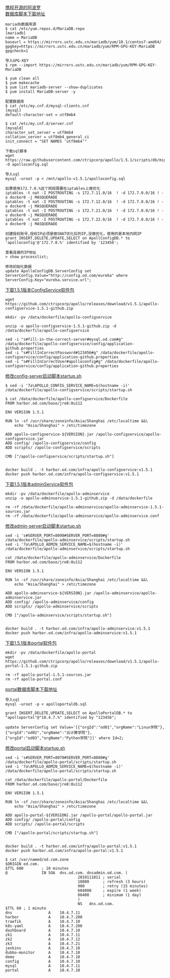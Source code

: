 [携程开源的阿波罗](https://github.com/ctripcorp/apollo)  
[数据库脚本下载地址](https://raw.githubusercontent.com/ctripcorp/apollo/1.5.1/scripts/db/migration/configdb/V1.0.0__initialization.sql)

```
mariadb数据库源
$ cat /etc/yum.repos.d/MariaDB.repo
[mariadb]
name = MariaDB
baseurl = https://mirrors.ustc.edu.cn/mariadb/yum/10.1/centos7-amd64/
gpgkey=https://mirrors.ustc.edu.cn/mariadb/yum/RPM-GPG-KEY-MariaDB
gpgcheck=1

导入GPG-KEY
$ rpm --import https://mirrors.ustc.edu.cn/mariadb/yum/RPM-GPG-KEY-MariaDB

$ yum clean all
$ yum makecache
$ yum list mariadb-server --show-duplicates
$ yum install MariaDB-server -y

配置数据库
$ cat /etc/my.cnf.d/mysql-clients.cnf
[mysql]
default-character-set = utf8mb4

$ cat /etc/my.cnf.d/server.cnf
[mysqld]
character_set_server = utf8mb4
collation_server = utf8mb4_general_ci
init_connect = "SET NAMES 'utf8mb4'"
```

```
下载sql脚本
wget https://raw.githubusercontent.com/ctripcorp/apollo/1.5.1/scripts/db/migration/configdb/V1.0.0__initialization.sql -O apolloconfig.sql

导入sql
mysql -uroot -p < /mnt/apollo-v1.5.1/apolloconfig.sql

如果使用172.7.0.%这个网段需要在iptables上做优化
iptables -t nat -I POSTROUTING -s 172.7.11.0/16  ! -d 172.7.0.0/16 ! -o docker0 -j MASQUERADE
iptables -t nat -I POSTROUTING -s 172.7.12.0/16  ! -d 172.7.0.0/16 ! -o docker0 -j MASQUERADE
iptables -t nat -I POSTROUTING -s 172.7.21.0/16  ! -d 172.7.0.0/16 ! -o docker0 -j MASQUERADE
iptables -t nat -I POSTROUTING -s 172.7.22.0/16  ! -d 172.7.0.0/16 ! -o docker0 -j MASQUERADE

创建授权账号,授权IP必须是做SNAT优化后的IP,没做优化，使用的是本地内网IP
grant INSERT,DELETE,UPDATE,SELECT on ApollConfigDB.* to 'apolloconfig'@'172.7.0.%' identified by '123456';

查看连接的IP地址
> show processlist;

修改初始化数据
update ApolloConfigDB.ServerConfig set ServerConfig.Value="http://config.od.com/eureka" where ServerConfig.Key="eureka.service.url";
```


[下载1.5.1版本ConfigService软件包](https://github.com/ctripcorp/apollo/releases/download/v1.5.1/apollo-configservice-1.5.1-github.zip)  
```
wget https://github.com/ctripcorp/apollo/releases/download/v1.5.1/apollo-configservice-1.5.1-github.zip

mkdir -pv /data/dockerfile/apollo-configservice

unzip -o apollo-configservice-1.5.1-github.zip -d /data/dockerfile/apollo-configservice

sed -i "s#fill-in-the-correct-server#mysql.od.com#g" /data/dockerfile/apollo-configservice/config/application-github.properties 
sed -i "s#FillInCorrectPassword#123456#g" /data/dockerfile/apollo-configservice/config/application-github.properties 
sed -i "s#FillInCorrectUser#apolloconfig#g" /data/dockerfile/apollo-configservice/config/application-github.properties 
```

[修改config-server启动脚本startup.sh](https://github.com/ctripcorp/apollo/blob/1.5.1/scripts/apollo-on-kubernetes/apollo-config-server/scripts/startup-kubernetes.sh)  
```
$ sed -i '7a\APOLLO_CONFIG_SERVICE_NAME=$(hostname -i)' /data/dockerfile/apollo-configservice/scripts/startup.sh
```

```
$ cat /data/dockerfile/apollo-configservice/Dockerfile
FROM harbor.od.com/base/jre8:8u112

ENV VERSION 1.5.1

RUN ln -sf /usr/share/zoneinfo/Asia/Shanghai /etc/localtime &&\
    echo "Asia/Shanghai" > /etc/timezone

ADD apollo-configservice-${VERSION}.jar /apollo-configservice/apollo-configservice.jar
ADD config/ /apollo-configservice/config
ADD scripts/ /apollo-configservice/scripts

CMD ["/apollo-configservice/scripts/startup.sh"]


docker build . -t harbor.od.com/infra/apollo-configservice:v1.5.1
docker push harbor.od.com/infra/apollo-configservice:v1.5.1
```


[下载1.5.1版本adminService软件包](https://github.com/ctripcorp/apollo/releases/download/v1.5.1/apollo-adminservice-1.5.1-github.zip)  
```
mkdir -pv /data/dockerfile/apollo-adminservice
unzip -o apollo-adminservice-1.5.1-github.zip -d /data/dockerfile

rm -rf /data/dockerfile/apollo-adminservice/apollo-adminservice-1.5.1-sources.jar
rm -rf /data/dockerfile/apollo-adminservice/apollo-adminservice.conf
```

[修改admin-server启动脚本startup.sh](https://github.com/ctripcorp/apollo/blob/1.5.1/scripts/apollo-on-kubernetes/apollo-admin-server/scripts/startup-kubernetes.sh) 
```
sed -i 's#SERVER_PORT=8090#SERVER_PORT=8080#g' /data/dockerfile/apollo-adminservice/scripts/startup.sh
sed -i '7a\APOLLO_ADMIN_SERVICE_NAME=$(hostname -i)' /data/dockerfile/apollo-adminservice/scripts/startup.sh
```

```
cat /data/dockerfile/apollo-adminservice/Dockerfile
FROM harbor.od.com/base/jre8:8u112

ENV VERSION 1.5.1

RUN ln -sf /usr/share/zoneinfo/Asia/Shanghai /etc/localtime &&\
    echo "Asia/Shanghai" > /etc/timezone

ADD apollo-adminservice-${VERSION}.jar /apollo-adminservice/apollo-adminservice.jar
ADD config/ /apollo-adminservice/config
ADD scripts/ /apollo-adminservice/scripts

CMD ["/apollo-adminservice/scripts/startup.sh"]


docker build . -t harbor.od.com/infra/apollo-adminservice:v1.5.1
docker push harbor.od.com/infra/apollo-adminservice:v1.5.1
```


[下载1.5.1版本portal软件包](https://github.com/ctripcorp/apollo/releases/download/v1.5.1/apollo-portal-1.5.1-github.zip) 
```
mkdir -pv /data/dockerfile/apollo-portal
wget https://github.com/ctripcorp/apollo/releases/download/v1.5.1/apollo-portal-1.5.1-github.zip

rm -rf apollo-portal-1.5.1-sources.jar 
rm -rf apollo-portal.conf 
```

[portal数据库脚本下载地址](https://github.com/ctripcorp/apollo/blob/master/scripts/sql/apolloportaldb.sql)
```
导入sql
mysql -uroot -p < apolloportaldb.sql

grant INSERT,DELETE,UPDATE,SELECT on ApolloPortalDB.* to "apolloportal"@"10.4.7.%" identified by "123456";

update ServerConfig set Value='[{"orgId":"od01","orgName":"Linux学院"},{"orgId":"od02","orgName":"云计算学院"},{"orgId":"od03","orgName":"Python学院"}]' where Id=2;
```

[修改portal启动脚本startup.sh](https://github.com/ctripcorp/apollo/blob/master/scripts/apollo-on-kubernetes/apollo-portal-server/scripts/startup-kubernetes.sh) 

```
sed -i 's#SERVER_PORT=8070#SERVER_PORT=8080#g' /data/dockerfile/apollo-portal/scripts/startup.sh
sed -i '7a\APOLLO_ADMIN_SERVICE_NAME=$(hostname -i)' /data/dockerfile/apollo-portal/scripts/startup.sh
```

```
cat /data/dockerfile/apollo-portal/Dockerfile
FROM harbor.od.com/base/jre8:8u112

ENV VERSION 1.5.1

RUN ln -sf /usr/share/zoneinfo/Asia/Shanghai /etc/localtime &&\
    echo "Asia/Shanghai" > /etc/timezone

ADD apollo-portal-${VERSION}.jar /apollo-portal/apollo-portal.jar
ADD config/ /apollo-portal/config
ADD scripts/ /apollo-portal/scripts

CMD ["/apollo-portal/scripts/startup.sh"]


docker build . -t harbor.od.com/infra/apollo-portal:v1.5.1
docker push harbor.od.com/infra/apollo-portal:v1.5.1
```

```
$ cat /var/named/od.com.zone 
$ORIGIN od.com.
$TTL 600        ; 10 minutes
@               IN SOA  dns.od.com. dnsadmin.od.com. (
                                2019111011 ; serial
                                10800      ; refresh (3 hours)
                                900        ; retry (15 minutes)
                                604800     ; expire (1 week)
                                86400      ; minimum (1 day)
                                )
                                NS   dns.od.com.
$TTL 60 ; 1 minute
dns                A    10.4.7.11
harbor             A    10.4.7.200
traefik            A    10.4.7.10
k8s-yaml           A    10.4.7.200
dashboard          A    10.4.7.10
zk1                A    10.4.7.11
zk2                A    10.4.7.12
zk3                A    10.4.7.21
jenkins            A    10.4.7.10
dubbo-monitor      A    10.4.7.10
demo               A    10.4.7.10
config             A    10.4.7.10
mysql              A    10.4.7.11
portal             A    10.4.7.10
```
